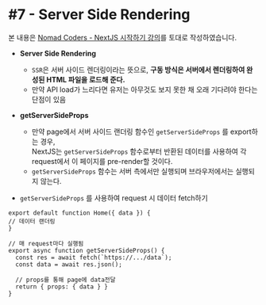 # #7 - Server Side Rendering 
본 내용은 [Nomad Coders - NextJS 시작하기 강의](https://nomadcoders.co/nextjs-fundamentals)를 토대로 작성하였습니다.
<br/>
- **Server Side Rendering**
  - `SSR`은 서버 사이드 렌더링이라는 뜻으로, **구동 방식은 서버에서 렌더링하여 완성된 HTML 파일을 로드해 준다.**
  - 만약 API load가 느리다면 유저는 아무것도 보지 못한 채 오래 기다려야 한다는 단점이 있음

- **getServerSideProps**
  - 만약 page에서 서버 사이드 랜더링 함수인 `getServerSideProps` 를 export하는 경우, <br/>
    NextJS는 `getServerSideProps` 함수로부터 반환된 데이터를 사용하여 각 request에서 이 페이지를 pre-render할 것이다.
  - `getServerSideProps` 함수는 서버 측에서만 실행되며 브라우저에서는 실행되지 않는다.
    
- `getServerSideProps` 를 사용하여 request 시 데이터 fetch하기
```
export default function Home({ data }) {
// 데이터 랜더링
}

// 매 request마다 실행됨
export async function getServerSideProps() {
  const res = await fetch(`https://.../data`);
  const data = await res.json();
  
  // props를 통해 page에 data전달
  return { props: { data } }
}
```

